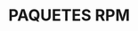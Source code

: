 # PAQUETES RPM 

[](https://www.portalmastips.com/wp-content/uploads/2023/10/Instalar-un-Archivo-RPM-en-Linux.png)
